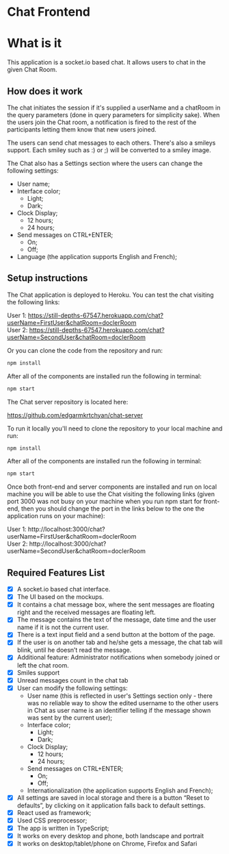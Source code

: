 # Chat Frontend

# What is it

This application is a socket.io based chat. It allows users to chat in the given Chat Room.

## How does it work

The chat initiates the session if it's supplied a userName and a chatRoom in the query parameters (done in query parameters for simplicity sake). When the users join the Chat room, a notification is fired to the rest of the participants letting them know that new users joined. 

The users can send chat messages to each others. There's also a smileys support. Each smiley such as :) or ;) will be converted to a smiley image.

The Chat also has a Settings section where the users can change the following settings:

- User name;
- Interface color;
	- Light;
	- Dark;
- Clock Display;
	- 12 hours;
	- 24 hours;
- Send messages on CTRL+ENTER;
	- On; 
	- Off;
- Language (the application supports English and French);

## Setup instructions

The Chat application is deployed to Heroku. You can test the chat visiting the following links:

User 1: https://still-depths-67547.herokuapp.com/chat?userName=FirstUser&chatRoom=doclerRoom  
User 2: https://still-depths-67547.herokuapp.com/chat?userName=SecondUser&chatRoom=doclerRoom

Or you can clone the code from the repository and run:

```bash
npm install
```

After all of the components are installed run the following in terminal:

```bash
npm start
```

The Chat server repository is located here:

https://github.com/edgarmkrtchyan/chat-server

To run it locally you'll need to clone the repository to your local machine and run:

```bash
npm install
```

After all of the components are installed run the following in terminal:

```bash
npm start
```

Once both front-end and server components are installed and run on local machine you will be able to use the Chat visiting the following links (given port 3000 was not busy on your machine when you run npm start for front-end, then you should change the port in the links below to the one the application runs on your machine):

User 1: http://localhost:3000/chat?userName=FirstUser&chatRoom=doclerRoom  
User 2: http://localhost:3000/chat?userName=SecondUser&chatRoom=doclerRoom


## Required Features List

- [x] A socket.io based chat interface. 
- [x] The UI based on the mockups.
- [x] It contains a chat message box, where the sent messages are floating right and the received messages are floating left. 
- [x] The message contains the text of the message, date time and the user name if it is not the current user.
- [x] There is a text input field and a send button at the bottom of the page.
- [x] If the user is on another tab and he/she gets a message, the chat tab will blink, until he doesn’t read the message.
- [x] Additional feature: Administrator notifications when somebody joined or left the chat room.
- [x] Smiles support
- [x] Unread messages count in the chat tab
- [x] User can modify the following settings:
	- User name (this is reflected in user's Settings section only - there was no reliable way to show the edited username to the other users in Chat as user name is an identifier telling if the message shown was sent by the current user);
	- Interface color;
		- Light;
		- Dark;
	- Clock Display;
		- 12 hours;
		- 24 hours;
	- Send messages on CTRL+ENTER;
		- On; 
        - Off;
	- Internationalization (the application supports English and French);
- [x] All settings are saved in local storage and there is a button “Reset to defaults”, by clicking on it application falls back to default settings.
- [x] React used as framework;
- [x] Used CSS preprocessor;
- [x] The app is written in TypeScript;
- [x] It works on every desktop and phone, both landscape and portrait
- [x] It works on desktop/tablet/phone on Chrome, Firefox and Safari